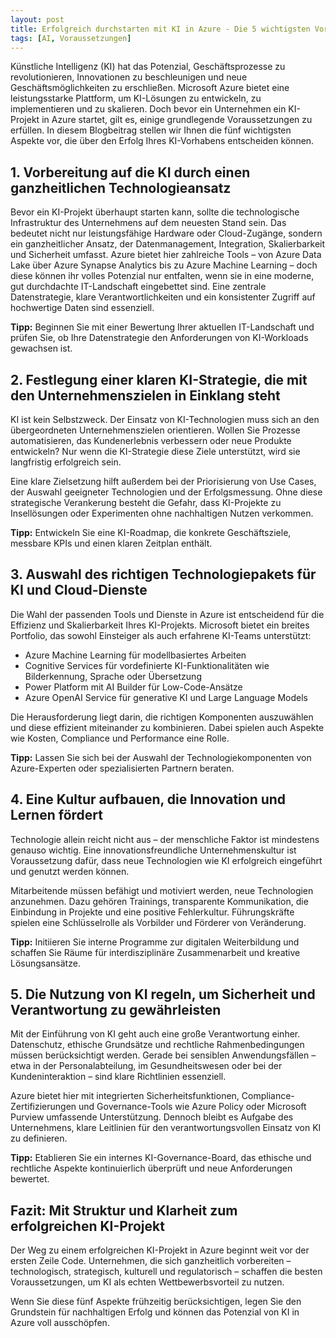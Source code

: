 ```yaml
---
layout: post
title: Erfolgreich durchstarten mit KI in Azure - Die 5 wichtigsten Voraussetzungen für Ihr Projekt
tags: [AI, Voraussetzungen]
---
```


Künstliche Intelligenz (KI) hat das Potenzial, Geschäftsprozesse zu revolutionieren, Innovationen zu beschleunigen und neue Geschäftsmöglichkeiten zu erschließen. Microsoft Azure bietet eine leistungsstarke Plattform, um KI-Lösungen zu entwickeln, zu implementieren und zu skalieren. Doch bevor ein Unternehmen ein KI-Projekt in Azure startet, gilt es, einige grundlegende Voraussetzungen zu erfüllen. In diesem Blogbeitrag stellen wir Ihnen die fünf wichtigsten Aspekte vor, die über den Erfolg Ihres KI-Vorhabens entscheiden können.

## 1. Vorbereitung auf die KI durch einen ganzheitlichen Technologieansatz
Bevor ein KI-Projekt überhaupt starten kann, sollte die technologische Infrastruktur des Unternehmens auf dem neuesten Stand sein. Das bedeutet nicht nur leistungsfähige Hardware oder Cloud-Zugänge, sondern ein ganzheitlicher Ansatz, der Datenmanagement, Integration, Skalierbarkeit und Sicherheit umfasst.
Azure bietet hier zahlreiche Tools – von Azure Data Lake über Azure Synapse Analytics bis zu Azure Machine Learning – doch diese können ihr volles Potenzial nur entfalten, wenn sie in eine moderne, gut durchdachte IT-Landschaft eingebettet sind. Eine zentrale Datenstrategie, klare Verantwortlichkeiten und ein konsistenter Zugriff auf hochwertige Daten sind essenziell.

**Tipp:** Beginnen Sie mit einer Bewertung Ihrer aktuellen IT-Landschaft und prüfen Sie, ob Ihre Datenstrategie den Anforderungen von KI-Workloads gewachsen ist.

## 2. Festlegung einer klaren KI-Strategie, die mit den Unternehmenszielen in Einklang steht
KI ist kein Selbstzweck. Der Einsatz von KI-Technologien muss sich an den übergeordneten Unternehmenszielen orientieren. Wollen Sie Prozesse automatisieren, das Kundenerlebnis verbessern oder neue Produkte entwickeln? Nur wenn die KI-Strategie diese Ziele unterstützt, wird sie langfristig erfolgreich sein.

Eine klare Zielsetzung hilft außerdem bei der Priorisierung von Use Cases, der Auswahl geeigneter Technologien und der Erfolgsmessung. Ohne diese strategische Verankerung besteht die Gefahr, dass KI-Projekte zu Insellösungen oder Experimenten ohne nachhaltigen Nutzen verkommen.

**Tipp:** Entwickeln Sie eine KI-Roadmap, die konkrete Geschäftsziele, messbare KPIs und einen klaren Zeitplan enthält.

## 3. Auswahl des richtigen Technologiepakets für KI und Cloud-Dienste
Die Wahl der passenden Tools und Dienste in Azure ist entscheidend für die Effizienz und Skalierbarkeit Ihres KI-Projekts. Microsoft bietet ein breites Portfolio, das sowohl Einsteiger als auch erfahrene KI-Teams unterstützt:

- Azure Machine Learning für modellbasiertes Arbeiten
- Cognitive Services für vordefinierte KI-Funktionalitäten wie Bilderkennung, Sprache oder Übersetzung
- Power Platform mit AI Builder für Low-Code-Ansätze
- Azure OpenAI Service für generative KI und Large Language Models

Die Herausforderung liegt darin, die richtigen Komponenten auszuwählen und diese effizient miteinander zu kombinieren. Dabei spielen auch Aspekte wie Kosten, Compliance und Performance eine Rolle.

**Tipp:** Lassen Sie sich bei der Auswahl der Technologiekomponenten von Azure-Experten oder spezialisierten Partnern beraten.

## 4. Eine Kultur aufbauen, die Innovation und Lernen fördert
Technologie allein reicht nicht aus – der menschliche Faktor ist mindestens genauso wichtig. Eine innovationsfreundliche Unternehmenskultur ist Voraussetzung dafür, dass neue Technologien wie KI erfolgreich eingeführt und genutzt werden können.

Mitarbeitende müssen befähigt und motiviert werden, neue Technologien anzunehmen. Dazu gehören Trainings, transparente Kommunikation, die Einbindung in Projekte und eine positive Fehlerkultur. Führungskräfte spielen eine Schlüsselrolle als Vorbilder und Förderer von Veränderung.

**Tipp:** Initiieren Sie interne Programme zur digitalen Weiterbildung und schaffen Sie Räume für interdisziplinäre Zusammenarbeit und kreative Lösungsansätze.

## 5. Die Nutzung von KI regeln, um Sicherheit und Verantwortung zu gewährleisten
Mit der Einführung von KI geht auch eine große Verantwortung einher. Datenschutz, ethische Grundsätze und rechtliche Rahmenbedingungen müssen berücksichtigt werden. Gerade bei sensiblen Anwendungsfällen – etwa in der Personalabteilung, im Gesundheitswesen oder bei der Kundeninteraktion – sind klare Richtlinien essenziell.

Azure bietet hier mit integrierten Sicherheitsfunktionen, Compliance-Zertifizierungen und Governance-Tools wie Azure Policy oder Microsoft Purview umfassende Unterstützung. Dennoch bleibt es Aufgabe des Unternehmens, klare Leitlinien für den verantwortungsvollen Einsatz von KI zu definieren.

**Tipp:** Etablieren Sie ein internes KI-Governance-Board, das ethische und rechtliche Aspekte kontinuierlich überprüft und neue Anforderungen bewertet.

## Fazit: Mit Struktur und Klarheit zum erfolgreichen KI-Projekt
Der Weg zu einem erfolgreichen KI-Projekt in Azure beginnt weit vor der ersten Zeile Code. Unternehmen, die sich ganzheitlich vorbereiten – technologisch, strategisch, kulturell und regulatorisch – schaffen die besten Voraussetzungen, um KI als echten Wettbewerbsvorteil zu nutzen.

Wenn Sie diese fünf Aspekte frühzeitig berücksichtigen, legen Sie den Grundstein für nachhaltigen Erfolg und können das Potenzial von KI in Azure voll ausschöpfen.
